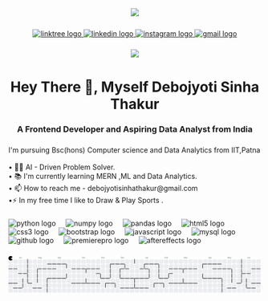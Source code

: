 <div align="center">
  <img height="150" src="https://media4.giphy.com/media/v1.Y2lkPTc5MGI3NjExeHRyOW5hZnB3anA5azk3cGhsaGcwN3UxYTByeGp6dXVkaWZpNTdsdCZlcD12MV9pbnRlcm5hbF9naWZfYnlfaWQmY3Q9Zw/bGgsc5mWoryfgKBx1u/giphy.gif"  />
</div>

###

<div align="center">
  <a href="https://linktr.ee/DebojyotiST" target="_blank">
    <img src="https://img.shields.io/static/v1?message=Linktree&logo=linktree&label=&color=1de9b6&logoColor=white&labelColor=&style=for-the-badge" height="25" alt="linktree logo"  />
  </a>
  <a href="https://www.linkedin.com/in/debojyoti-sinha-thakur-961822346" target="_blank">
    <img src="https://img.shields.io/static/v1?message=LinkedIn&logo=linkedin&label=&color=0077B5&logoColor=white&labelColor=&style=for-the-badge" height="25" alt="linkedin logo"  />
  </a>
  <a href="https://www.instagram.com/debojyoti_sthakur" target="_blank">
    <img src="https://img.shields.io/static/v1?message=Instagram&logo=instagram&label=&color=E4405F&logoColor=white&labelColor=&style=for-the-badge" height="25" alt="instagram logo"  />
  </a>
  <a href="https://mailto:debojyotisinhatkaur@gmail.com" target="_blank">
    <img src="https://img.shields.io/static/v1?message=Gmail&logo=gmail&label=&color=D14836&logoColor=white&labelColor=&style=for-the-badge" height="25" alt="gmail logo"  />
  </a>
</div>

###

<div align="center">
  <img src="https://visitor-badge.laobi.icu/badge?page_id=Debo006.Debo006&"  />
</div>

###

<h1 align="center">Hey There 👋, Myself Debojyoti Sinha Thakur</h1>

###

<h3 align="center">A  Frontend Developer and Aspiring Data Analyst from India</h3>

###

<p align="left">I'm pursuing Bsc(hons) Computer science and Data Analytics from IIT,Patna<br><br> • 🧑‍💻 AI - Driven Problem Solver.<br>  • 📚 I'm currently learning MERN ,ML and Data Analytics.<br> • 📫 How to reach me - debojyotisinhathakur@gmail.com<br>  •⚡ In my free time I like to Draw &  Play Sports .</p>

###

<h3 align="left"></h3>

###

<div align="left">
  <img src="https://cdn.jsdelivr.net/gh/devicons/devicon/icons/python/python-original.svg" height="40" alt="python logo"  />
  <img width="12" />
  <img src="https://cdn.jsdelivr.net/gh/devicons/devicon/icons/numpy/numpy-original.svg" height="40" alt="numpy logo"  />
  <img width="12" />
  <img src="https://cdn.jsdelivr.net/gh/devicons/devicon/icons/pandas/pandas-original.svg" height="40" alt="pandas logo"  />
  <img width="12" />
  <img src="https://cdn.jsdelivr.net/gh/devicons/devicon/icons/html5/html5-original.svg" height="40" alt="html5 logo"  />
  <img width="12" />
  <img src="https://cdn.jsdelivr.net/gh/devicons/devicon/icons/css3/css3-original.svg" height="40" alt="css3 logo"  />
  <img width="12" />
  <img src="https://cdn.jsdelivr.net/gh/devicons/devicon/icons/bootstrap/bootstrap-original.svg" height="40" alt="bootstrap logo"  />
  <img width="12" />
  <img src="https://cdn.jsdelivr.net/gh/devicons/devicon/icons/javascript/javascript-original.svg" height="40" alt="javascript logo"  />
  <img width="12" />
  <img src="https://cdn.jsdelivr.net/gh/devicons/devicon/icons/mysql/mysql-original.svg" height="40" alt="mysql logo"  />
  <img width="12" />
  <img src="https://cdn.jsdelivr.net/gh/devicons/devicon/icons/github/github-original.svg" height="40" alt="github logo"  />
  <img width="12" />
  <img src="https://cdn.jsdelivr.net/gh/devicons/devicon/icons/premierepro/premierepro-plain.svg" height="40" alt="premierepro logo"  />
  <img width="12" />
  <img src="https://cdn.jsdelivr.net/gh/devicons/devicon/icons/aftereffects/aftereffects-original.svg" height="40" alt="aftereffects logo"  />
</div>


###

<picture>
  <source media="(prefers-color-scheme: dark)" srcset="https://raw.githubusercontent.com/Debo006/Debo006/output/pacman-contribution-graph-dark.svg">
  <source media="(prefers-color-scheme: light)" srcset="https://raw.githubusercontent.com/Debo006/Debo006/output/pacman-contribution-graph.svg">
  <img alt="pacman contribution graph" src="https://raw.githubusercontent.com/Debo006/Debo006/output/pacman-contribution-graph.svg">
</picture>

###
